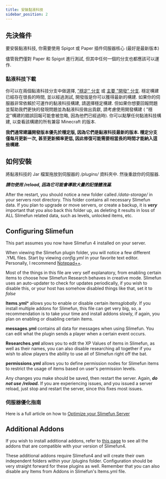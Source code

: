 ```yaml
---
title: 安裝黏液科技
sidebar_position: 2
---
```


## 先決條件

要安裝黏液科技, 你需要使用 Spigot 或 Paper 插件伺服器核心 (最好是最新版本)

儘管我們僅對 Paper 和 Spigot 進行測試, 但其中任何一個的分支也都應該可以運作.

### 黏液科技下載

你可以在兩個黏液科技分支中做選擇, ["穩定" 分支](https://thebusybiscuit.github.io/builds/TheBusyBiscuit/Slimefun4/stable/) 或 [主要 "開發" 分支](https://thebusybiscuit.github.io/builds/TheBusyBiscuit/Slimefun4/master/). 穩定構建已經存在很長的時間, 並以經過測試, 開發版是你可以獲得最新的構建. 如果你的伺服器非常依賴於可運作的黏液科技構建, 請選擇穩定構建. 但如果你想要回報問題並幫助我們更快的發現問題並為黏液科技做出貢獻, 請考慮使用開發構建 ( "穩定"構建的錯誤回報可能會被忽略, 因為他們已經過時). 你可以點擊任何黏液科技構建, 以查看該構建的所有兼容 Minecraft 的版本.

**我們通常建議開發版本優先於穩定版, 因為它們是黏液科技最新的版本. 穩定分支僅每月更新一次, 甚至更新頻率更低, 因此修復可能需要相當長的時間才能納入這些構建.**

## 如何安裝

將黏液科技的 Jar 檔案拖放到伺服器的 */plugins/* 資料夾中. 然後重啟你的伺服器.

***請勿使用 /reload, 因為它可能會導致大量的記憶體洩漏.***

After the restart, you should notice a new folder called */data-storage/* in your servers root directory. This folder contains all necessary Slimefun data. If you plan to upgrade or move servers, or create a backup, it is ***very*** important that you also back this folder up, as deleting it results in loss of ALL Slimefun related data, such as levels, unlocked items, etc.

## Configuring Slimefun

This part assumes you now have Slimefun 4 installed on your server.

When viewing the Slimefun plugin folder, you will notice a few different .YML files. Start by viewing *config.yml* in your favorite text editor. Personally, I recommend [Notepad++](https://notepad-plus-plus.org).

Most of the things in this file are very self explanatory, from enabling certain items to choose how Slimefun Research behaves in creative mode. Slimefun uses an auto-updater to check for updates periodically, if you wish to disable this, or your host has somehow disabled things like that, set it to *false*

**Items.yml*** allows you to enable or disable certain items*globally*. If you install multiple addons for Slimefun, this file can get very big, so, a recommendation is to take your time and install addons slowly, if again, you plan on enabling or disabling certain items.

**messages.yml** contains all data for messages when using Slimefun. You can edit what the plugin sends a player when a certain event occurs.

**Researches.yml** allows you to edit the XP Values of items in Slimefun, as well as their names, you can also disable researching all together if you wish to allow players the ability to use all of Slimefun right off the bat.

**permissions.yml** allows you to define permission nodes for Slimefun items to restrict the usage of items based on user's permission levels.

Any changes you make should be saved, then restart the server. Again, ***do not use /reload.*** If you are experiencing issues, and you issued a server reload, just stop and restart the server, since this fixes most issues.

### 伺服器優化指南

Here is a full article on how to [Optimize your Slimefun Server](Server-Optimizations)

## Additional Addons

If you wish to install additional addons, refer to [this page](Addons) to see all the addons that are compatible with your version of Slimefun4.

These additional addons require Slimefun4 and will create their own independent folders within your /plugins folder. Configuration should be very straight forward for these plugins as well. Remember that you can also disable any Items from Addons in Slimefun's Items.yml file.

